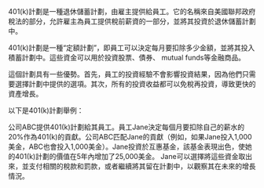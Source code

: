 

401(k)計劃是一種退休儲蓄計劃，由雇主提供給員工。它的名稱來自美國聯邦政府稅法的部分，允許雇主為員工提供稅前薪資的一部分，並將其投資於退休儲蓄計劃中。

401(k)計劃是一種“定額計劃”，即員工可以決定每月要扣除多少金額，並將其投入積蓄計劃中。這些資金可以用於投資股票、債券、 mutual funds等金融商品。

這個計劃具有一些優勢。首先，員工的投資經驗不會影響投資結果，因為他們只需要選擇計劃中提供的選項。其次，所有的投資收益都可以免稅再投資，導致更快的資產增長。

以下是401(k)計劃舉例：

公司ABC提供401(k)計劃給其員工。員工Jane決定每個月要扣除自己的薪水的20%作為401(k)的貢獻。公司ABC匹配Jane的貢獻（例如，如果Jane投入1,000美金，ABC也會投入1,000美金）。Jane投資於互惠基金，該基金表現出色，使她的401(k)計劃的價值在5年內增加了25,000美金。 Jane可以選擇將這些資金取出來，並支付相關的稅款和罰款，或者繼續將其留在計劃中，以觀察其在未來的增長情況。